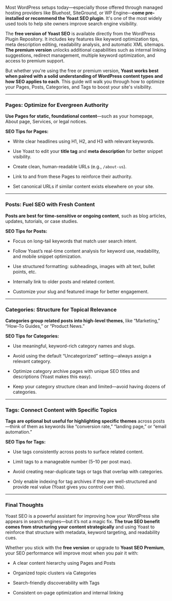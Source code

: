
Most WordPress setups today—especially those offered through managed hosting providers like Bluehost, SiteGround, or WP Engine—**come pre-installed or recommend the Yoast SEO plugin**. It's one of the most widely used tools to help site owners improve search engine visibility.

The **free version of Yoast SEO** is available directly from the WordPress Plugin Repository. It includes key features like keyword optimization tips, meta description editing, readability analysis, and automatic XML sitemaps. **The premium version** unlocks additional capabilities such as internal linking suggestions, redirect management, multiple keyword optimization, and access to premium support.

But whether you're using the free or premium version, **Yoast works best when paired with a solid understanding of WordPress content types and how SEO applies to each**. This guide will walk you through how to optimize your Pages, Posts, Categories, and Tags to boost your site's visibility.

---

### Pages: Optimize for Evergreen Authority

**Use Pages for static, foundational content**—such as your homepage, About page, Services, or legal notices.

**SEO Tips for Pages:**

- Write clear headlines using H1, H2, and H3 with relevant keywords.
    
- Use Yoast to edit your **title tag** and **meta description** for better snippet visibility.
    
- Create clean, human-readable URLs (e.g., `/about-us`).
    
- Link to and from these Pages to reinforce their authority.
    
- Set canonical URLs if similar content exists elsewhere on your site.
    

---

### Posts: Fuel SEO with Fresh Content

**Posts are best for time-sensitive or ongoing content**, such as blog articles, updates, tutorials, or case studies.

**SEO Tips for Posts:**

- Focus on long-tail keywords that match user search intent.
    
- Follow Yoast’s real-time content analysis for keyword use, readability, and mobile snippet optimization.
    
- Use structured formatting: subheadings, images with alt text, bullet points, etc.
    
- Internally link to older posts and related content.
    
- Customize your slug and featured image for better engagement.
    

---

### Categories: Structure for Topical Relevance

**Categories group related posts into high-level themes**, like “Marketing,” “How-To Guides,” or “Product News.”

**SEO Tips for Categories:**

- Use meaningful, keyword-rich category names and slugs.
    
- Avoid using the default “Uncategorized” setting—always assign a relevant category.
    
- Optimize category archive pages with unique SEO titles and descriptions (Yoast makes this easy).
    
- Keep your category structure clean and limited—avoid having dozens of categories.
    

---

### Tags: Connect Content with Specific Topics

**Tags are optional but useful for highlighting specific themes** across posts—think of them as keywords like “conversion rate,” “landing page,” or “email automation.”

**SEO Tips for Tags:**

- Use tags consistently across posts to surface related content.
    
- Limit tags to a manageable number (5–10 per post max).
    
- Avoid creating near-duplicate tags or tags that overlap with categories.
    
- Only enable indexing for tag archives if they are well-structured and provide real value (Yoast gives you control over this).
    

---

### Final Thoughts

Yoast SEO is a powerful assistant for improving how your WordPress site appears in search engines—but it’s not a magic fix. **The true SEO benefit comes from structuring your content strategically** and using Yoast to reinforce that structure with metadata, keyword targeting, and readability cues.

Whether you stick with the **free version** or upgrade to **Yoast SEO Premium**, your SEO performance will improve most when you pair it with:

- A clear content hierarchy using Pages and Posts
    
- Organized topic clusters via Categories
    
- Search-friendly discoverability with Tags
    
- Consistent on-page optimization and internal linking
